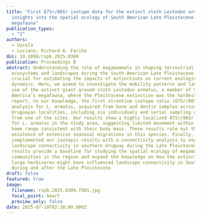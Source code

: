 ```yaml
---
title: "First 87Sr/86Sr isotope data for the extinct sloth Lestodon armatus:
  insights into the spatial ecology of South American Late Pleistocene
  megafauna"
publication_types:
  - "2"
authors:
  - Varela
  - Luciano; Richard A. Fariña
doi: 10.1098/rspb.2025.0309
publication: Proceedings B
abstract: Understanding the role of megamammals in shaping terrestrial
  ecosystems and landscapes during the South American Late Pleistocene is
  crucial for estimating the impacts of extinctions on current ecological
  dynamics. Here, we aimed to investigate the mobility patterns and landscape
  use of the extinct giant ground sloth Lestodon armatus, a member of South
  America’s megafauna, where the Pleistocene extinction was the hardest. We
  report, to our knowledge, the first strontium isotope ratio (87Sr/86Sr)
  analysis for L. armatus, acquired from bone and dentin samples across six
  Uruguayan localities, including six individuals and serial sampling of a tooth
  from one of the sites. Our results show a highly localized 87Sr/86Sr signature
  for L. armatus in the study area, suggesting limited movement within a defined
  home range consistent with their body mass. These results rule out the
  existence of extensive seasonal migrations in this species. Finally, we
  complemented our isotopic results with a connectivity analysis to explore
  landscape connectivity in southern Uruguay during the Late Pleistocene. The
  results provide a baseline for studying the spatial ecology of megamammal
  communities in the region and expand the knowledge on how the extinction of
  large herbivores might have influenced landscape connectivity in South America
  during and after the Late Pleistocene.
draft: false
featured: true
image:
  filename: rspb.2025.0309.f001.jpg
  focal_point: Smart
  preview_only: false
date: 2025-07-10T02:38:00.000Z
---
```

